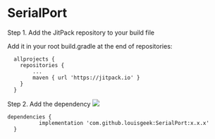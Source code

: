 # SerialPort



Step 1. Add the JitPack repository to your build file


Add it in your root build.gradle at the end of repositories:

	  allprojects {
	  	repositories {
			...
			maven { url 'https://jitpack.io' }
	  	}
	  }
Step 2. Add the dependency  [![](https://jitpack.io/v/louisgeek/SerialPort.svg)](https://jitpack.io/#louisgeek/SerialPort)

  	dependencies {
	          implementation 'com.github.louisgeek:SerialPort:x.x.x'
	  }


